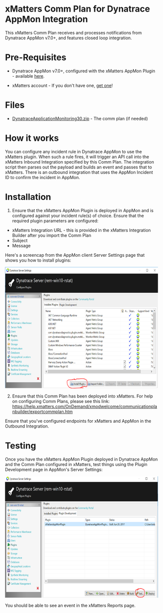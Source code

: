 
# xMatters Comm Plan for Dynatrace AppMon Integration
This xMatters Comm Plan receives and processes notifications from Dynatrace AppMon v7.0+, and features closed loop integration. 

# Pre-Requisites
* Dynatrace AppMon v7.0+, configured with the xMatters AppMon Plugin - available [here](https://github.com/Dynatrace/Dynatrace-AppMon-xMatters-Plugin).

* xMatters account - If you don't have one, [get one](https://www.xmatters.com)!

# Files
* [DynatraceApplicationMonitoring30.zip](DynatraceApplicationMonitoring30.zip) - The comm plan (if needed) 

# How it works

You can configure any incident rule in Dynatrace AppMon to use the xMatters plugin. When such a rule fires, it will trigger an API call into the xMatters Inbound Integration specified by this Comm Plan. The integration script then parses out the payload and builds an event and passes that to xMatters. There is an outbound integration that uses the AppMon Incident ID to confirm the incident in AppMon.

# Installation
1. Ensure that the xMatters AppMon Plugin is deployed in AppMon and is configured against your incident rule(s) of choice. Ensure that the required plugin parameters are configured:

* xMatters Integration URL - this is provided in the xMatters Integration Builder after you import the Comm Plan
* Subject
* Message

Here's a screencap from the AppMon client Server Settings page that shows you how to install plugins:

<kbd>
  <img src="media/appMonInstallPlugin.PNG" alt="Installing the AppMon Plugin" height="400">
</kbd>

2. Ensure that this Comm Plan has been deployed into xMatters. For help on configuring Comm Plans, please see this link:
https://help.xmatters.com/OnDemand/xmodwelcome/communicationplanbuilder/exportcommplan.htm

Ensure that you've configured endpoints for xMatters and AppMon in the Outbound Integration.
   
# Testing
Once you have the xMatters AppMon Plugin deployed in Dynatrace AppMon and the Comm Plan configured in xMatters, test things using the Plugin Development page in AppMon's Server Settings:

<kbd>
  <img src="media/appMonTestPlugin.PNG" alt="Testing the AppMon Plugin" height="400">
</kbd>

You should be able to see an event in the xMatters Reports page.

